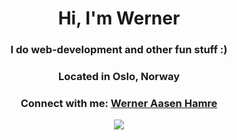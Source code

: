<h1 align="center">Hi, I'm Werner</h1>
<h3 align="center">I do web-development and other fun stuff :) </h3>
<h3 align="center">Located in Oslo, Norway</h3>

<h3 align="center">
  Connect with me: <a href="mailto:hamre.dev@gmail.com">Werner Aasen Hamre</a>
</h3>

<p align="center">
  <a href="https://skillicons.dev">
    <img src="https://skillicons.dev/icons?i=ts,react,js,html,css,tailwind,bootstrap,nextjs,nodejs" />
  </a>
</p>
